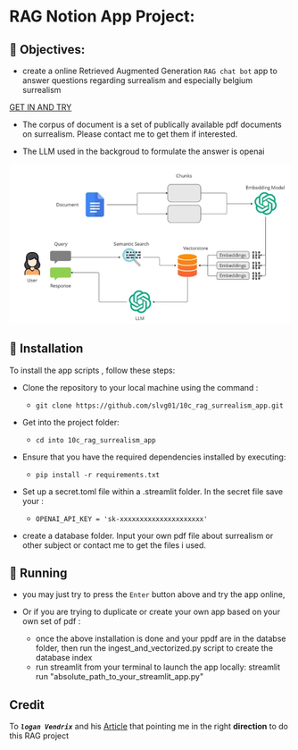 
# RAG Notion App Project: 

## 🎯 Objectives:
- create a online Retrieved Augmented Generation `RAG chat bot` app to answer questions regarding surrealism and especially belgium surrealism 

[GET IN AND TRY](https://surrealism.streamlit.app/)
    

- The corpus of document is a set of publically available pdf documents on surrealism. Please contact me to get them if interested. 

- The LLM used in the backgroud to formulate the answer is openai 

<p align="center">
  <img src="pictures/rag_scheme.png"  />
</p>


## 🔧 Installation

To install the app scripts , follow these steps:

- Clone the repository to your local machine using the command :
    - `git clone https://github.com/slvg01/10c_rag_surrealism_app.git`
    
- Get into the project folder: 
    - `cd into 10c_rag_surrealism_app`
    
- Ensure that you have the required dependencies installed by executing:
    - `pip install -r requirements.txt`

- Set up a secret.toml file within a .streamlit folder. In the secret file save your : 
    - `OPENAI_API_KEY = 'sk-xxxxxxxxxxxxxxxxxxxxx'`

- create a database folder. Input your own pdf file about surrealism or other subject or contact me to get the files i used. 
    


## 👟 Running
- you may just try to press the `Enter` button above and try the app online, 

- Or if you are trying to duplicate or create your own app based on your own set of pdf : 
    - once the above installation is done and your ppdf are in the databse folder, then run the ingest_and_vectorized.py script to create the database index
    - run streamlit from your terminal to launch the app locally:
    streamlit run "absolute_path_to_your_streamlit_app.py"


## Credit 

To ***`logan Vendrix`*** and his [Article](https://blog.streamlit.io/build-your-own-notion-chatbot/) that pointing me in the right **direction** to do this RAG project


